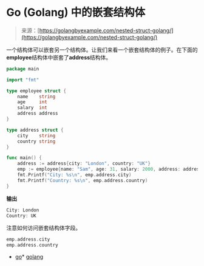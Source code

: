 <!--yml

分类：未分类

日期：2024-10-13 06:19:59

-->

# Go (Golang) 中的嵌套结构体

> 来源：[https://golangbyexample.com/nested-struct-golang/](https://golangbyexample.com/nested-struct-golang/)

一个结构体可以嵌套另一个结构体。让我们来看一个嵌套结构体的例子。在下面的**employee**结构体中嵌套了**address**结构体。

```go
package main

import "fmt"

type employee struct {
    name    string
    age     int
    salary  int
    address address
}

type address struct {
    city    string
    country string
}

func main() {
    address := address{city: "London", country: "UK"}
    emp := employee{name: "Sam", age: 31, salary: 2000, address: address}
    fmt.Printf("City: %s\n", emp.address.city)
    fmt.Printf("Country: %s\n", emp.address.country)
}
```

**输出**

```go
City: London
Country: UK
```

注意如何访问嵌套结构体字段。

```go
emp.address.city
emp.address.country
```

+   [go](https://golangbyexample.com/tag/go/)*   [golang](https://golangbyexample.com/tag/golang/)
